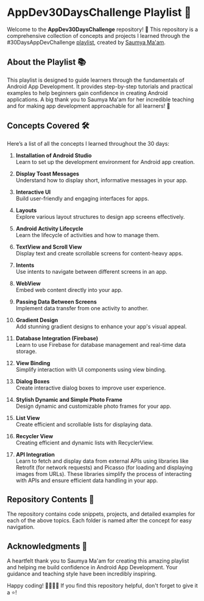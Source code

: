 # AppDev30DaysChallenge Playlist 🚀

Welcome to the **AppDev30DaysChallenge** repository! 🎉 This repository is a comprehensive collection of concepts and projects I learned through the #30DaysAppDevChallenge [playlist](https://www.youtube.com/playlist?list=PLTV_nsuD2lf4UCTV6xwvNPvFdmCNKyhc8), created by [Saumya Ma'am](https://www.linkedin.com/in/saumya1singh/). 

## About the Playlist 📚

This playlist is designed to guide learners through the fundamentals of Android App Development. It provides step-by-step tutorials and practical examples to help beginners gain confidence in creating Android applications. A big thank you to Saumya Ma'am for her incredible teaching and for making app development approachable for all learners! 🙌

## Concepts Covered 🛠️

Here’s a list of all the concepts I learned throughout the 30 days:

1. **Installation of Android Studio**  
   Learn to set up the development environment for Android app creation.

2. **Display Toast Messages**  
   Understand how to display short, informative messages in your app.

3. **Interactive UI**  
   Build user-friendly and engaging interfaces for apps.

4. **Layouts**  
   Explore various layout structures to design app screens effectively.

5. **Android Activity Lifecycle**  
   Learn the lifecycle of activities and how to manage them.

6. **TextView and Scroll View**  
   Display text and create scrollable screens for content-heavy apps.

7. **Intents**  
   Use intents to navigate between different screens in an app.

8. **WebView**  
   Embed web content directly into your app.

9. **Passing Data Between Screens**  
   Implement data transfer from one activity to another.

10. **Gradient Design**  
    Add stunning gradient designs to enhance your app's visual appeal.

11. **Database Integration (Firebase)**  
    Learn to use Firebase for database management and real-time data storage.

12. **View Binding**  
    Simplify interaction with UI components using view binding.

13. **Dialog Boxes**  
    Create interactive dialog boxes to improve user experience.

14. **Stylish Dynamic and Simple Photo Frame**  
    Design dynamic and customizable photo frames for your app.

15. **List View**  
    Create efficient and scrollable lists for displaying data.

16. **Recycler View**  
    Creating efficient and dynamic lists with RecyclerView.

17. **API Integration**    
    Learn to fetch and display data from external APIs using libraries like Retrofit (for network requests) and Picasso (for loading and displaying images from URLs). These libraries simplify the process of           interacting with APIs and ensure efficient data handling in your app.
 
## Repository Contents 📂

The repository contains code snippets, projects, and detailed examples for each of the above topics. Each folder is named after the concept for easy navigation.

## Acknowledgments 🙏
A heartfelt thank you to Saumya Ma'am for creating this amazing playlist and helping me build confidence in Android App Development. Your guidance and teaching style have been incredibly inspiring.


Happy coding! 👩‍💻👨‍💻 If you find this repository helpful, don't forget to give it a ⭐!
